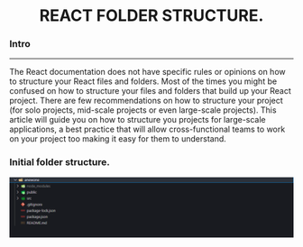 <h1 align='center'>REACT FOLDER STRUCTURE.</h1>

<h3>Intro</h3>
<hr>
The React documentation does not have specific rules or opinions on how to structure your React files and folders. Most of the times you might be confused on how to structure your files and folders that build up your React project. There are few recommendations on how to structure your project (for solo projects, mid-scale projects or even large-scale projects). This article will guide you on how to structure you projects for large-scale applications, a best practice that will allow cross-functional teams to work on your project too making it easy for them to understand.

<h3>Initial folder structure.</h3>
<img src='./static/initial-folder.png'/>